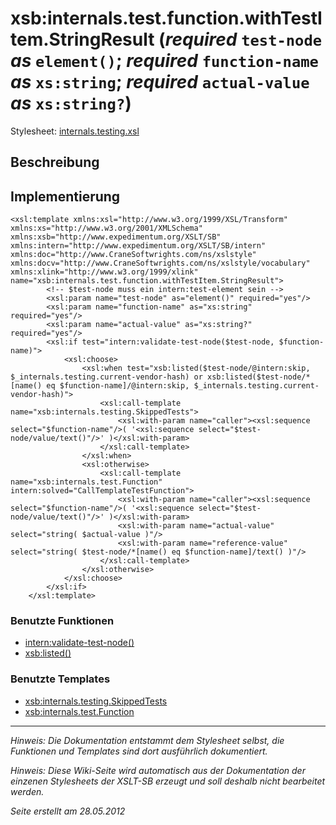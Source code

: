 # xsb:internals.test.function.withTestItem.StringResult (_required_ `test-node` _as_ `element()`; _required_ `function-name` _as_ `xs:string`; _required_ `actual-value` _as_ `xs:string?`) #

Stylesheet: [internals.testing.xsl](http://code.google.com/p/xslt-sb/source/browse/trunk/xslt-sb/internals.testing.xsl)

## Beschreibung ##
## Implementierung ##
```
<xsl:template xmlns:xsl="http://www.w3.org/1999/XSL/Transform" xmlns:xs="http://www.w3.org/2001/XMLSchema" xmlns:xsb="http://www.expedimentum.org/XSLT/SB" xmlns:intern="http://www.expedimentum.org/XSLT/SB/intern" xmlns:doc="http://www.CraneSoftwrights.com/ns/xslstyle" xmlns:docv="http://www.CraneSoftwrights.com/ns/xslstyle/vocabulary" xmlns:xlink="http://www.w3.org/1999/xlink" name="xsb:internals.test.function.withTestItem.StringResult">
		<!-- $test-node muss ein intern:test-element sein -->
		<xsl:param name="test-node" as="element()" required="yes"/>
		<xsl:param name="function-name" as="xs:string" required="yes"/>
		<xsl:param name="actual-value" as="xs:string?" required="yes"/>
		<xsl:if test="intern:validate-test-node($test-node, $function-name)">
			<xsl:choose>
				<xsl:when test="xsb:listed($test-node/@intern:skip, $_internals.testing.current-vendor-hash) or xsb:listed($test-node/*[name() eq $function-name]/@intern:skip, $_internals.testing.current-vendor-hash)">
					<xsl:call-template name="xsb:internals.testing.SkippedTests">
						<xsl:with-param name="caller"><xsl:sequence select="$function-name"/>( '<xsl:sequence select="$test-node/value/text()"/>' )</xsl:with-param>
					</xsl:call-template>
				</xsl:when>
				<xsl:otherwise>
					<xsl:call-template name="xsb:internals.test.Function" intern:solved="CallTemplateTestFunction">
						<xsl:with-param name="caller"><xsl:sequence select="$function-name"/>( '<xsl:sequence select="$test-node/value/text()"/>' )</xsl:with-param>
						<xsl:with-param name="actual-value" select="string( $actual-value )"/>
						<xsl:with-param name="reference-value" select="string( $test-node/*[name() eq $function-name]/text() )"/>
					</xsl:call-template>
				</xsl:otherwise>
			</xsl:choose>
		</xsl:if>
	</xsl:template>
```

### Benutzte Funktionen ###
  * [intern:validate-test-node()](intern_validate_test_node.md)
  * [xsb:listed()](xsb_listed.md)

### Benutzte Templates ###
  * [xsb:internals.testing.SkippedTests](xsb_internals_testing_SkippedTests.md)
  * [xsb:internals.test.Function](xsb_internals_test_Function.md)


---


_Hinweis: Die Dokumentation entstammt dem Stylesheet selbst, die Funktionen und Templates sind dort ausführlich dokumentiert._

_Hinweis: Diese Wiki-Seite wird automatisch aus der Dokumentation der einzenen Stylesheets der XSLT-SB erzeugt und soll deshalb nicht bearbeitet werden._

_Seite erstellt am 28.05.2012_
